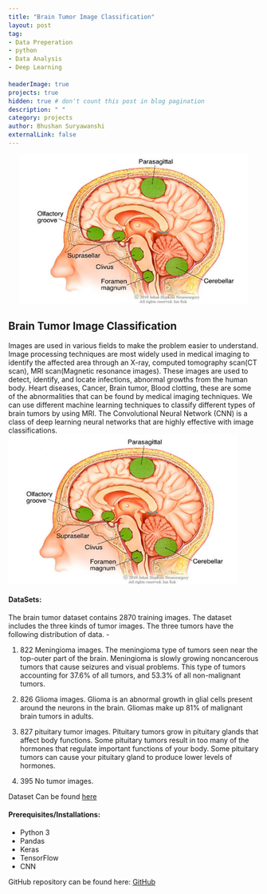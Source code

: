 ```yaml
---
title: "Brain Tumor Image Classification"
layout: post
tag: 
- Data Preperation 
- python
- Data Analysis
- Deep Learning

headerImage: true
projects: true
hidden: true # don't count this post in blog pagination
description: " "
category: projects
author: Bhushan Suryawanshi 
externalLink: false
---
```


<p align="center">
  <img width="460" height="300" src="/assets/images/brain_tumor.jpg">
</p>

## Brain Tumor Image Classification
<p align='justify'>

Images are used in various fields to make the problem easier to understand. Image processing techniques are most widely 
used in medical imaging to identify the affected area through an X-ray, computed tomography scan(CT scan), 
MRI scan(Magnetic resonance images). These images are used to detect, identify, and locate infections, abnormal growths 
from the human body. Heart diseases, Cancer, Brain tumor, Blood clotting, these are some of the abnormalities that can be 
found by medical imaging techniques. We can use different machine learning techniques to classify different types of brain 
tumors by using MRI. The Convolutional Neural Network (CNN) is a class of deep learning neural networks that are highly 
effective with image classifications.  
  <img width="460" height="300" src="/assets/images/brain_tumor.jpg">


</p>  

#### DataSets:

The brain tumor dataset contains 2870 training images. The dataset includes the three kinds of tumor images. 
The three tumors have the following distribution of data. -
    
1. 822 Meningioma images. The meningioma type of tumors seen near the top-outer part of the brain. Meningioma is slowly 
growing noncancerous tumors that cause seizures and visual problems. This type of tumors accounting for 37.6% of all 
tumors, and 53.3% of all non-malignant tumors.

2. 826 Glioma images. Glioma is an abnormal growth in glial cells present around the neurons in the brain. Gliomas make 
up 81% of malignant brain tumors in adults.

3. 827 pituitary tumor images. Pituitary tumors grow in pituitary glands that affect body functions. Some pituitary 
tumors result in too many of the hormones that regulate important functions of your body. Some pituitary tumors can 
cause your pituitary gland to produce lower levels of hormones. 

4. 395 No tumor images. 

Dataset Can be found [here](https://www.kaggle.com/sartajbhuvaji/brain-tumor-classification-mri)


#### Prerequisites/Installations:
- Python 3
- Pandas
- Keras
- TensorFlow
- CNN


GitHub repository can be found here: [GitHub]( https://github.com)  

